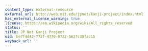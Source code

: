 ```yaml
---
content_type: external-resource
external_url: http://web.mit.edu/jpnet/kanji-project/index.html
has_external_license_warning: true
license: https://en.wikipedia.org/wiki/All_rights_reserved
status: ''
title: JP Net Kanji Project
uid: be7f4d42-773f-4779-8732-5627c30fac15
wayback_url: ''
---
```

